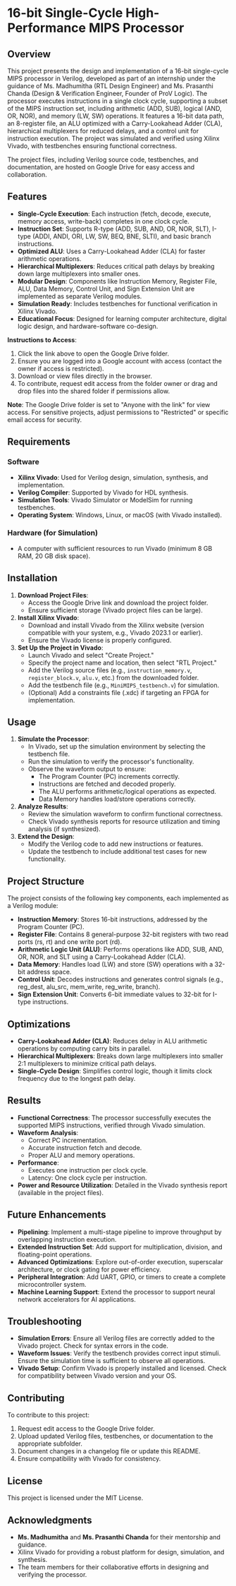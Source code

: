 # 16-bit Single-Cycle High-Performance MIPS Processor

## Overview
This project presents the design and implementation of a 16-bit single-cycle MIPS processor in Verilog, developed as part of an internship under the guidance of Ms. Madhumitha (RTL Design Engineer) and Ms. Prasanthi Chanda (Design & Verification Engineer, Founder of ProV Logic). The processor executes instructions in a single clock cycle, supporting a subset of the MIPS instruction set, including arithmetic (ADD, SUB), logical (AND, OR, NOR), and memory (LW, SW) operations. It features a 16-bit data path, an 8-register file, an ALU optimized with a Carry-Lookahead Adder (CLA), hierarchical multiplexers for reduced delays, and a control unit for instruction execution. The project was simulated and verified using Xilinx Vivado, with testbenches ensuring functional correctness.

The project files, including Verilog source code, testbenches, and documentation, are hosted on Google Drive for easy access and collaboration.


## Features
- **Single-Cycle Execution**: Each instruction (fetch, decode, execute, memory access, write-back) completes in one clock cycle.
- **Instruction Set**: Supports R-type (ADD, SUB, AND, OR, NOR, SLT), I-type (ADDI, ANDI, ORI, LW, SW, BEQ, BNE, SLTI), and basic branch instructions.
- **Optimized ALU**: Uses a Carry-Lookahead Adder (CLA) for faster arithmetic operations.
- **Hierarchical Multiplexers**: Reduces critical path delays by breaking down large multiplexers into smaller ones.
- **Modular Design**: Components like Instruction Memory, Register File, ALU, Data Memory, Control Unit, and Sign Extension Unit are implemented as separate Verilog modules.
- **Simulation Ready**: Includes testbenches for functional verification in Xilinx Vivado.
- **Educational Focus**: Designed for learning computer architecture, digital logic design, and hardware-software co-design.
  

**Instructions to Access**:
1. Click the link above to open the Google Drive folder.
2. Ensure you are logged into a Google account with access (contact the owner if access is restricted).
3. Download or view files directly in the browser.
4. To contribute, request edit access from the folder owner or drag and drop files into the shared folder if permissions allow.

**Note**: The Google Drive folder is set to "Anyone with the link" for view access. For sensitive projects, adjust permissions to "Restricted" or specific email access for security.

## Requirements
### Software
- **Xilinx Vivado**: Used for Verilog design, simulation, synthesis, and implementation.
- **Verilog Compiler**: Supported by Vivado for HDL synthesis.
- **Simulation Tools**: Vivado Simulator or ModelSim for running testbenches.
- **Operating System**: Windows, Linux, or macOS (with Vivado installed).

### Hardware (for Simulation)
- A computer with sufficient resources to run Vivado (minimum 8 GB RAM, 20 GB disk space).

## Installation
1. **Download Project Files**:
   - Access the Google Drive link and download the project folder.
   - Ensure sufficient storage (Vivado project files can be large).
2. **Install Xilinx Vivado**:
   - Download and install Vivado from the Xilinx website (version compatible with your system, e.g., Vivado 2023.1 or earlier).
   - Ensure the Vivado license is properly configured.
3. **Set Up the Project in Vivado**:
   - Launch Vivado and select "Create Project."
   - Specify the project name and location, then select "RTL Project."
   - Add the Verilog source files (e.g., `instruction_memory.v`, `register_block.v`, `alu.v`, etc.) from the downloaded folder.
   - Add the testbench file (e.g., `MiniMIPS_testbench.v`) for simulation.
   - (Optional) Add a constraints file (.xdc) if targeting an FPGA for implementation.

## Usage
1. **Simulate the Processor**:
   - In Vivado, set up the simulation environment by selecting the testbench file.
   - Run the simulation to verify the processor's functionality.
   - Observe the waveform output to ensure:
     - The Program Counter (PC) increments correctly.
     - Instructions are fetched and decoded properly.
     - The ALU performs arithmetic/logical operations as expected.
     - Data Memory handles load/store operations correctly.
2. **Analyze Results**:
   - Review the simulation waveform to confirm functional correctness.
   - Check Vivado synthesis reports for resource utilization and timing analysis (if synthesized).
3. **Extend the Design**:
   - Modify the Verilog code to add new instructions or features.
   - Update the testbench to include additional test cases for new functionality.

## Project Structure
The project consists of the following key components, each implemented as a Verilog module:

- **Instruction Memory**: Stores 16-bit instructions, addressed by the Program Counter (PC).
- **Register File**: Contains 8 general-purpose 32-bit registers with two read ports (rs, rt) and one write port (rd).
- **Arithmetic Logic Unit (ALU)**: Performs operations like ADD, SUB, AND, OR, NOR, and SLT using a Carry-Lookahead Adder (CLA).
- **Data Memory**: Handles load (LW) and store (SW) operations with a 32-bit address space.
- **Control Unit**: Decodes instructions and generates control signals (e.g., reg_dest, alu_src, mem_write, reg_write, branch).
- **Sign Extension Unit**: Converts 6-bit immediate values to 32-bit for I-type instructions.

## Optimizations
- **Carry-Lookahead Adder (CLA)**: Reduces delay in ALU arithmetic operations by computing carry bits in parallel.
- **Hierarchical Multiplexers**: Breaks down large multiplexers into smaller 2:1 multiplexers to minimize critical path delays.
- **Single-Cycle Design**: Simplifies control logic, though it limits clock frequency due to the longest path delay.

## Results
- **Functional Correctness**: The processor successfully executes the supported MIPS instructions, verified through Vivado simulation.
- **Waveform Analysis**:
  - Correct PC incrementation.
  - Accurate instruction fetch and decode.
  - Proper ALU and memory operations.
- **Performance**:
  - Executes one instruction per clock cycle.
  - Latency: One clock cycle per instruction.
- **Power and Resource Utilization**: Detailed in the Vivado synthesis report (available in the project files).

## Future Enhancements
- **Pipelining**: Implement a multi-stage pipeline to improve throughput by overlapping instruction execution.
- **Extended Instruction Set**: Add support for multiplication, division, and floating-point operations.
- **Advanced Optimizations**: Explore out-of-order execution, superscalar architecture, or clock gating for power efficiency.
- **Peripheral Integration**: Add UART, GPIO, or timers to create a complete microcontroller system.
- **Machine Learning Support**: Extend the processor to support neural network accelerators for AI applications.

## Troubleshooting
- **Simulation Errors**: Ensure all Verilog files are correctly added to the Vivado project. Check for syntax errors in the code.
- **Waveform Issues**: Verify the testbench provides correct input stimuli. Ensure the simulation time is sufficient to observe all operations.
- **Vivado Setup**: Confirm Vivado is properly installed and licensed. Check for compatibility between Vivado version and your OS.

## Contributing
To contribute to this project:
1. Request edit access to the Google Drive folder.
2. Upload updated Verilog files, testbenches, or documentation to the appropriate subfolder.
3. Document changes in a changelog file or update this README.
4. Ensure compatibility with Vivado for consistency.

## License
This project is licensed under the MIT License.

## Acknowledgments
- **Ms. Madhumitha** and **Ms. Prasanthi Chanda** for their mentorship and guidance.
- Xilinx Vivado for providing a robust platform for design, simulation, and synthesis.
- The team members for their collaborative efforts in designing and verifying the processor.
